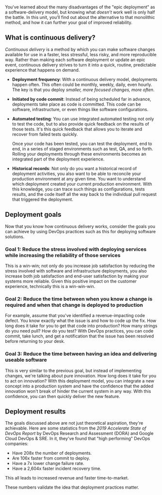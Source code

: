 You've learned about the many disadvantages of the "epic deployment" as a software-delivery model, but knowing what _doesn’t_ work well is only half the battle. In this unit, you’ll find out about the alternative to that monolithic method, and how it can further your goal of improved reliability.

## What is continuous delivery?

_Continuous delivery_ is a method by which you can make software changes available for use in a faster, less stressful, less risky, and more reproducible way. Rather than making each software deployment or update an epic event, continuous delivery strives to turn it into a quick, routine, predictable experience that happens on demand.

- **Deployment frequency**: With a continuous delivery model, deployments happen often. This often could be monthly, weekly, daily, even hourly. The key is that you deploy _smaller, more focused changes, more often_.

- **Initiated by code commit**: Instead of being scheduled far in advance, deployments take place as code is committed. This code can be software, infrastructure, or even things like software configurations.

- **Automated testing**: You can use integrated automated testing not only to test the code, but to also provide quick feedback on the results of those tests. It's this quick feedback that allows you to iterate and recover from failed tests quickly.

  Once your code has been tested, you can test the deployment, end to end, in a series of staged environments such as test, QA, and so forth. Rolling your deployments through these environments becomes an integrated part of the deployment experience.

- **Historical records**: Not only do you want a historical record of deployment activities, you also want to be able to reconcile your production environment at any given time. You want to understand which  deployment created your current production environment. With this knowledge, you can trace such things as configurations, tests results, and the code itself all the way back to the individual pull request that triggered the deployment.

## Deployment goals

Now that you know how continuous delivery works, consider the goals you can achieve by using DevOps practices such as this for deploying software solutions.

### Goal 1: Reduce the stress involved with deploying services while increasing the reliability of those services

This is a win-win; not only do you increase job satisfaction by reducing the stress involved with software and infrastructure deployments, you also increase both job satisfaction and end-user satisfaction by making your systems more reliable. Given this positive impact on the customer experience, technically this is a win-win-win.

### Goal 2: Reduce the time between when you know a change is required and when that change is deployed to production

For example, assume that you've identified a revenue-impacting code defect. You know exactly what the issue is and how to code up the fix. How long does it take for you to get that code into production? How many strings do you need pull? How do you test? With DevOps practices, you can code commit, take lunch, and get a notification that the issue has been resolved before returning to your desk.

### Goal 3: Reduce the time between having an idea and delivering useable software

This is very similar to the previous goal, but instead of implementing changes, we're talking about pure innovation. How long does it take for you to act on innovation? With this deployment model, you can integrate a new concept into a production system and have the confidence that the added innovation won't break of hinder the current system in any way. With this confidence, you can then quickly deliver the new feature.

## Deployment results

The goals discussed above are not just theoretical aspiration, they're achievable. Here are some statistics from the _2019 Accelerate State of DevOps Report_ by DevOps Research and Assessment (DORA) and Google Cloud DevOps & SRE. In it, they've found that "high performing" DevOps companies:

- Have 208x the number of deployments.
- Are 106x faster from commit to deploy.
- Have a 7x lower change failure rate.
- Have a 2,604x faster incident recovery time.

This all leads to increased revenue and faster time-to-market.

These numbers validate the idea that deployment practices matter.
